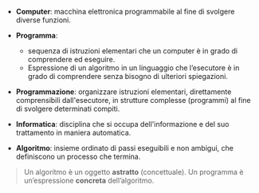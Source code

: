 - **Computer**: macchina elettronica programmabile al fine di svolgere diverse funzioni.

- **Programma**:
	- sequenza di istruzioni elementari che un computer è in grado di comprendere ed eseguire.
	- Espressione di un algoritmo in un linguaggio che l’esecutore è in grado di comprendere senza bisogno di ulteriori spiegazioni.

- **Programmazione**: organizzare istruzioni elementari, direttamente comprensibili dall'esecutore, in strutture complesse (programmi) al fine di svolgere determinati compiti.

- **Informatica**: disciplina che si occupa dell'informazione e del suo trattamento in maniera automatica.

- **Algoritmo**: insieme ordinato di passi eseguibili e non ambigui, che definiscono un processo che termina.

> Un algoritmo è un oggetto **astratto** (concettuale). Un programma è un’espressione **concreta** dell’algoritmo.